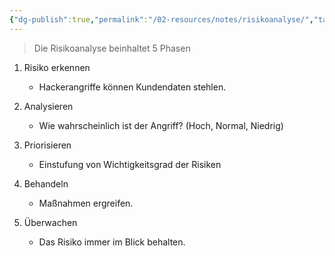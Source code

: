 ```yaml
---
{"dg-publish":true,"permalink":"/02-resources/notes/risikoanalyse/","tags":["GFN/prüfungsrelevant/AP1/vorbereitung","projektmanagement"],"noteIcon":"","updated":"2025-09-05T10:12:31.657+02:00"}
---
```


>Die Risikoanalyse beinhaltet 5 Phasen 

1. Risiko erkennen  
	-  Hackerangriffe können Kundendaten stehlen. 

2. Analysieren 
    - Wie wahrscheinlich ist der Angriff? (Hoch, Normal, Niedrig) 

3. Priorisieren 
    - Einstufung von Wichtigkeitsgrad der Risiken  

4. Behandeln  
    - Maßnahmen ergreifen. 

5. Überwachen 
    - Das Risiko immer im Blick behalten.